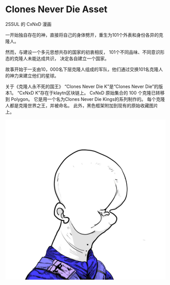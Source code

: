 # Clones Never Die Asset

2SSUL 的 CxNxD 漫画

一开始独自存在的神，直接将自己的身体劈开，重生为101个外表和身份各异的克隆人。

然而，与建设一个多元思想共存的国家的初衷相反，
101个不同品味、不同意识形态的克隆人未能达成共识，
决定各自建立一个国家。

故事开始于一支由10，000名下层克隆人组成的军队，他们通过交换101名克隆人的神力来建立他们的星球。

关于《克隆人永不死的国王》
“Clones Never Die K”是“Clones Never Die”的版本1。
“CxNxD K”存在于klaytn区块链上。
CxNxD 原始集合的 100 个克隆已转移到 Polygon。
它是用一个名为Clones Never Die Kings的系列制作的。
每个克隆人都是克隆世界之王，并被命名。
此外，黑色框架附加到现有的原始收藏图片上。

![nft](unnamed.jpg)
